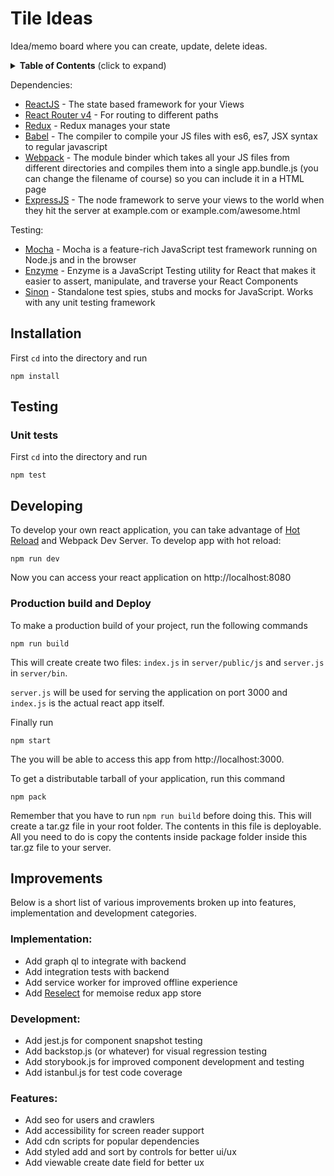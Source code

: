 # Tile Ideas

Idea/memo board where you can create, update, delete ideas.

<details>
<summary><strong>Table of Contents</strong> (click to expand)</summary>

* [Installation](#installation)
* [Testing](#testing)
* [Developing](#developing])
* [Improvements](#improvements)
</details>

Dependencies:
- [ReactJS] - The state based framework for your Views
- [React Router v4] - For routing to different paths
- [Redux] - Redux manages your state
- [Babel] - The compiler to compile your JS files with es6, es7, JSX syntax to regular javascript
- [Webpack] - The module binder which takes all your JS files from different directories and compiles them into a single app.bundle.js (you can change the filename of course) so you can include it in a HTML page
- [ExpressJS] - The node framework to serve your views to the world when they hit the server at example.com or example.com/awesome.html

Testing:
- [Mocha] - Mocha is a feature-rich JavaScript test framework running on Node.js and in the browser
- [Enzyme] - Enzyme is a JavaScript Testing utility for React that makes it easier to assert, manipulate, and traverse your React Components
- [Sinon] - Standalone test spies, stubs and mocks for JavaScript. Works with any unit testing framework

## Installation

First `cd` into the directory and run

    npm install

## Testing

### Unit tests
First `cd` into the directory and run

    npm test

## Developing
To develop your own react application, you can take advantage of [Hot Reload] and Webpack Dev Server. To develop app with hot reload:

    npm run dev

Now you can access your react application on http://localhost:8080

### Production build and Deploy
To make a production build of your project, run the following commands

    npm run build
  
This will create create two files: `index.js` in `server/public/js` and `server.js` in `server/bin`.

`server.js` will be used for serving the application on port 3000 and `index.js` is the actual react app itself.

Finally run

    npm start

The you will be able to access this app from http://localhost:3000.

To get a distributable tarball of your application, run this command

    npm pack

Remember that you have to run `npm run build` before doing this. This will create a tar.gz file in your root folder. The contents in this file is deployable. All you need to do is copy the contents inside package folder inside this tar.gz file to your server.

## Improvements

Below is a short list of various improvements broken up into features, implementation and development categories.

### Implementation:
* Add graph ql to integrate with backend
* Add integration tests with backend
* Add service worker for improved offline experience
* Add [Reselect] for memoise redux app store

### Development:
* Add jest.js for component snapshot testing
* Add backstop.js (or whatever) for visual regression testing
* Add storybook.js for improved component development and testing
* Add istanbul.js for test code coverage

### Features:
* Add seo for users and crawlers
* Add accessibility for screen reader support
* Add cdn scripts for popular dependencies
* Add styled add and sort by controls for better ui/ux
* Add viewable create date field for better ux

[ReactJS]: <https://facebook.github.io/react/>
[Babel]: <https://babeljs.io/>
[Webpack]: <https://webpack.github.io/>
[React Router v4]: <https://reacttraining.com/react-router/>
[Hot Reload]: <https://stackoverflow.com/questions/41428954>
[ExpressJS]: <http://expressjs.com/>
[Redux]: <http://redux.js.org/>
[article]: <https://medium.com/@tahnik.mstsn/reactjs-expressjs-with-hot-reloading-and-server-side-rendering-901a01ea2711>
[Mocha]: <https://mochajs.org/>
[Enzyme]: <http://airbnb.io/enzyme/>
[Sinon]: <http://sinonjs.org/>
[Reselect]: <https://github.com/reactjs/reselect>